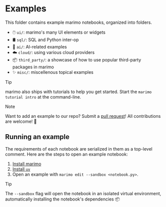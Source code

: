 # Examples

This folder contains example marimo notebooks, organized into folders.

- 🖱️ `ui/`: marimo's many UI elements or widgets
- 🛢️ `sql/`: SQL and Python inter-op
- 🤖 `ai/`: AI-related examples
- ☁️  `cloud/`: using various cloud providers
- 📦 `third_party/`: a showcase of how to use popular third-party packages in marimo
- ✨ `misc/`: miscellenous topical examples

> [!Tip]
> marimo also ships with tutorials to help you get started. Start the
> `marimo tutorial intro` at the command-line.

> [!NOTE]
> Want to add an example to our repo? Submit a
> [pull request](https://github.com/marimo-team/marimo/pulls)! All
> contributions are welcome! 🙏


## Running an example

The requirements of each notebook are serialized in them as a top-level
comment. Here are the steps to open an example notebook:

1. [Install marimo](https://docs.marimo.io/getting_started/index.html#installation)
2. [Install `uv`](https://github.com/astral-sh/uv/?tab=readme-ov-file#installation)
3. Open an example with `marimo edit --sandbox <notebook.py>`.

> [!TIP]
> The `--sandbox` flag will open the notebook in an isolated virtual environment,
> automatically installing the notebook's dependencies 📦
